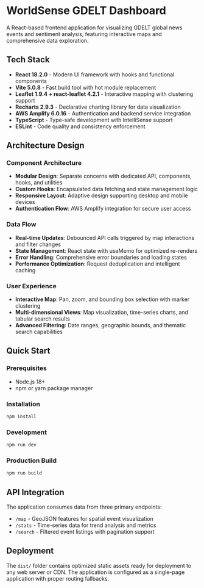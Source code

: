 # WorldSense GDELT Dashboard

A React-based frontend application for visualizing GDELT global news events and sentiment analysis, featuring interactive maps and comprehensive data exploration.

## Tech Stack

- **React 18.2.0** - Modern UI framework with hooks and functional components
- **Vite 5.0.8** - Fast build tool with hot module replacement
- **Leaflet 1.9.4 + react-leaflet 4.2.1** - Interactive mapping with clustering support
- **Recharts 2.9.3** - Declarative charting library for data visualization
- **AWS Amplify 6.0.16** - Authentication and backend service integration
- **TypeScript** - Type-safe development with IntelliSense support
- **ESLint** - Code quality and consistency enforcement

## Architecture Design

### Component Architecture
- **Modular Design**: Separate concerns with dedicated API, components, hooks, and utilities
- **Custom Hooks**: Encapsulated data fetching and state management logic
- **Responsive Layout**: Adaptive design supporting desktop and mobile devices
- **Authentication Flow**: AWS Amplify integration for secure user access

### Data Flow
- **Real-time Updates**: Debounced API calls triggered by map interactions and filter changes
- **State Management**: React state with useMemo for optimized re-renders
- **Error Handling**: Comprehensive error boundaries and loading states
- **Performance Optimization**: Request deduplication and intelligent caching

### User Experience
- **Interactive Map**: Pan, zoom, and bounding box selection with marker clustering
- **Multi-dimensional Views**: Map visualization, time-series charts, and tabular search results
- **Advanced Filtering**: Date ranges, geographic bounds, and thematic search capabilities

## Quick Start

### Prerequisites
- Node.js 18+
- npm or yarn package manager

### Installation
```bash
npm install
```

### Development
```bash
npm run dev
```

### Production Build
```bash
npm run build
```

## API Integration

The application consumes data from three primary endpoints:
- `/map` - GeoJSON features for spatial event visualization
- `/stats` - Time-series data for trend analysis and metrics
- `/search` - Filtered event listings with pagination support

## Deployment

The `dist/` folder contains optimized static assets ready for deployment to any web server or CDN. The application is configured as a single-page application with proper routing fallbacks.


